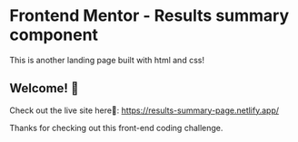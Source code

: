 # Frontend Mentor - Results summary component

This is another landing page built with html and css!

## Welcome! 👋

Check out the live site here🚀: https://results-summary-page.netlify.app/

Thanks for checking out this front-end coding challenge.
